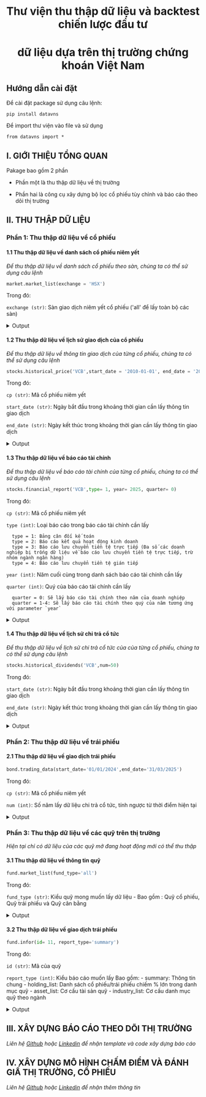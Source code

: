 <div align="center">

# **Thư viện thu thập dữ liệu và backtest chiến lược đầu tư**
# **dữ liệu dựa trên thị trường chứng khoán Việt Nam**
</div>


## Hướng dẫn cài đặt

Để cài đặt package sử dụng câu lệnh:

    pip install datavns
  
Để import thư viện vào file và sử dụng

    from datavns import *

## I. GIỚI THIỆU TỔNG QUAN
Pakage bao gồm 2 phần
- Phần một là thu thập dữ liệu về thị trường

- Phần hai là công cụ xây dựng bộ lọc cổ phiếu tùy chỉnh và báo cáo theo dõi thị trường

## II. THU THẬP DỮ LIỆU

### Phần 1: Thu thập dữ liệu về cổ phiếu

#### 1.1 Thu thập dữ liệu về danh sách cổ phiếu niêm yết
*Để thu thập dữ liệu về danh sách cổ phiếu theo sàn, chúng ta có thể sử dụng câu lệnh*
```python
market.market_list(exchange = 'HSX')
```
Trong đó:

  `exchange (str)`: Sàn giao dịch niêm yết cổ phiếu ('all' để lấy toàn bộ các sàn)

<details>
  <summary>Output</summary>

```
              Symbol      Date       Open       High        Low      Close     Volume Exchange
0                SAM  20000728     2.0349     2.0349     2.0349     2.0365       3200      HSX
1                REE  20000728     0.9776     0.9776     0.9776     0.9787       1000      HSX
2                SAM  20000731     2.0588     2.0588     2.0588     2.0604      10000      HSX
3                REE  20000731     0.9959     0.9959     0.9959     0.9970        300      HSX
4                SAM  20000802     2.0948     2.0948     2.0948     2.0964        200      HSX
...              ...       ...        ...        ...        ...        ...        ...      ...
2912924          SMC  20250306     5.9100     5.9600     5.8200     5.9000     578300      HSX
2912925          SPM  20250306    12.2500    12.2500    11.6000    11.9000       1700      HSX
2912926          SRF  20250306     9.8000     9.8000     9.8000     9.8000        500      HSX
2912927          AAM  20250306     6.8000     7.0500     6.8000     6.9000       8600      HSX
2913587  VNAll-INDEX  20250306  1369.0400  1381.4000  1368.8500  1381.4000  898852100      HSX
```
</details>

#### 1.2 Thu thập dữ liệu về lịch sử giao dịch của cổ phiếu
*Để thu thập dữ liệu về thông tin giao dịch của từng cổ phiếu, chúng ta có thể sử dụng câu lệnh*
```python
stocks.historical_price('VCB',start_date = '2010-01-01', end_date = '2024-09-20')
```
Trong đó:

  `cp (str)`: Mã cổ phiếu niêm yết

  `start_date (str)`: Ngày bắt đầu trong khoảng thời gian cần lấy thông tin giao dịch

  `end_date (str)`: Ngày kết thúc trong khoảng thời gian cần lấy thông tin giao dịch
<details>
  <summary>Output</summary>

```
          date symbol  priceHigh   priceLow  priceOpen  priceAverage  priceClose  ...  sellQuantity  adjRatio  currentForeignRoom  propTradingNetDealValue  propTradingNetPTValue  propTradingNetValue    unit
0     20100104    VCB  11.300549  10.773343  10.773343     11.300549   11.300549  ...      865560.0   4.36262          85159984.0                      NaN                    NaN                  NaN  1000.0
1     20100105    VCB  11.804834  11.300549  11.690224     11.415159   11.415159  ...     1999730.0   4.36262          85278644.0                      NaN                    NaN                  NaN  1000.0
2     20100106    VCB  11.415159  11.002563  11.025485     11.002563   11.002563  ...     1339960.0   4.36262          85231164.0                      NaN                    NaN                  NaN  1000.0
3     20100107    VCB  11.025485  10.773343  11.002563     10.773343   10.773343  ...      568020.0   4.36262          85178404.0                      NaN                    NaN                  NaN  1000.0
4     20100108    VCB  10.956719  10.750421  10.910875     10.773343   10.773343  ...      638120.0   4.36262          85225064.0                      NaN                    NaN                  NaN  1000.0
...        ...    ...        ...        ...        ...           ...         ...  ...           ...       ...                 ...                      ...                    ...                  ...     ...
3665  20240916    VCB  90.000000  88.800000  89.600000     89.461289   88.900000  ...     1439529.0   1.00000         371202084.0             1.126212e+10          -5.580000e+10        -4.453788e+10  1000.0
3666  20240917    VCB  90.500000  88.600000  89.000000     89.320375   90.500000  ...     1463678.0   1.00000         371934866.0             3.356401e+09           0.000000e+00         3.356401e+09  1000.0
3667  20240918    VCB  91.900000  89.700000  90.600000     91.210615   91.000000  ...     3497524.0   1.00000         371899480.0             1.173037e+10          -4.840000e+06         1.172553e+10  1000.0
3668  20240919    VCB  91.700000  90.900000  91.000000     91.378410   91.500000  ...     2765481.0   1.00000         371316716.0             1.069481e+10          -1.778000e+06         1.069303e+10  1000.0
3669  20240920    VCB  92.000000  90.600000  91.800000     91.137649   90.600000  ...     4702415.0   1.00000         370455345.0            -9.759550e+09          -8.150000e+05        -9.760365e+09  1000.0
```
</details>

#### 1.3 Thu thập dữ liệu về báo cáo tài chính
*Để thu thập dữ liệu về báo cáo tài chính của từng cổ phiếu, chúng ta có thể sử dụng câu lệnh*
```python
stocks.financial_report('VCB',type= 1, year= 2025, quarter= 0)
```
Trong đó:

  `cp (str)`: Mã cổ phiếu niêm yết

  `type (int)`: Loại báo cáo trong báo cáo tài chính cần lấy

      type = 1: Bảng cân đối kế toán
      type = 2: Báo cáo kết quả hoạt động kinh doanh
      type = 3: Báo cáo lưu chuyển tiền tệ trực tiếp (Đa số các doanh nghiệp bị trống dữ liệu về báo cáo lưu chuyển tiền tệ trực tiếp, trừ nhóm ngành ngân hàng)
      type = 4: Báo cáo lưu chuyển tiền tệ gián tiếp

  `year (int)`: Năm cuối cùng trong danh sách báo cáo tài chính cần lấy

  `quarter (int)`: Quý của báo cáo tài chính cần lấy

      quarter = 0: Sẽ lấy báo cáo tài chính theo năm của doanh nghiệp
      quarter = 1-4: Sẽ lấy báo cáo tài chính theo quý của năm tương ứng với parameter `year`

<details>
  <summary>Output</summary>

```
   TÀI SẢN I. Tiền mặt, chứng từ có giá trị, ngoại tệ, kim loại quý, đá quý II. Tiền gửi tại NHNN  ... TỔNG CỘNG NGUỒN VỐN Symbol      Date
0        0                                    1042698000000.0                     1866498000000.0  ...    81668309000000.0    VCB  20030131
1        0                                    1512072000000.0                     4892625000000.0  ...    97653125000000.0    VCB  20040131
2        0                                    1869932000000.0                     2607245000000.0  ...   121430938000000.0    VCB  20050131
3        0                                    2006412000000.0                     6336385000000.0  ...   136720611000000.0    VCB  20060131
4        0                                    2418207000000.0                    11848460000000.0  ...   166952020000000.0    VCB  20070131
5        0                                    3204247000000.0                    11662669000000.0  ...   197408036000000.0    VCB  20080131
6        0                                    3482209000000.0                    30561417000000.0  ...   221950448000000.0    VCB  20090131
7        0                                    4485150000000.0                    25174674000000.0  ...   255495883000000.0    VCB  20100131
8        0                                    5232743000000.0                     8239851000000.0  ...   307496090000000.0    VCB  20110131
9        0                                    5393766000000.0                    10616759000000.0  ...   366722279000000.0    VCB  20120131
10       0                                    5627307000000.0                    15732095000000.0  ...   414488317000000.0    VCB  20130131
11       0                                    6059673000000.0                    24843632000000.0  ...   468994032000000.0    VCB  20140131
12       0                                    8323385000000.0                    13267101000000.0  ...   576995651000000.0    VCB  20150131
13       0                                    8519334000000.0                    19715035000000.0  ...   674394640000000.0    VCB  20160131
14       0                                    9692053000000.0                    17382418000000.0  ...   787906892000000.0    VCB  20170131
15       0                                   10102861000000.0                    93615618000000.0  ...  1035293283000000.0    VCB  20180131
16       0                                   12792045000000.0                    10845701000000.0  ...  1074026560000000.0    VCB  20190131
17       0                                   13778358000000.0                    34684091000000.0  ...  1222718858000000.0    VCB  20200131
18       0                                   15095394000000.0                    33139373000000.0  ...  1326230092000000.0    VCB  20210131
19       0                                   18011766000000.0                    22506711000000.0  ...  1414986259000000.0    VCB  20220131
20       0                                   18348534000000.0                    92557809000000.0  ...  1813815170000000.0    VCB  20230131
21       0                                   14504849000000.0                    58104503000000.0  ...  1839613198000000.0    VCB  20240131
22       0                                   14268065000000.0                    49340493000000.0  ...  2085397244000000.0    VCB  20250131
```
</details>

#### 1.4 Thu thập dữ liệu về lịch sử chi trả cổ tức
*Để thu thập dữ liệu về lịch sử chi trả cổ tức của của từng cổ phiếu, chúng ta có thể sử dụng câu lệnh*
```python
stocks.historical_dividends('VCB',num=50)
```
Trong đó:

  `start_date (str)`: Ngày bắt đầu trong khoảng thời gian cần lấy thông tin giao dịch

  `end_date (str)`: Ngày kết thúc trong khoảng thời gian cần lấy thông tin giao dịch

<details>
  <summary>Output</summary>

```
    year  cashDividend  stockDividend   totalAssets  stockHolderEquity
0   2002           0.0            0.0  8.166831e+13       4.564857e+12
1   2003           0.0            0.0  9.765312e+13       5.923811e+12
2   2004           0.0            0.0  1.214309e+14       8.051755e+12
3   2005           0.0            0.0  1.367206e+14       8.416426e+12
4   2006           0.0            0.0  1.669520e+14       1.112725e+13
5   2007           0.0            0.0  1.974080e+14       1.355155e+13
6   2008           0.0            0.0  2.219504e+14       1.379004e+13
7   2009           0.0            0.0  2.554959e+14       1.671033e+13
8   2010        1200.0            0.0  3.074961e+14       2.066948e+13
9   2011           0.0           12.0  3.667223e+14       2.863870e+13
10  2012        1200.0            0.0  4.144883e+14       4.154685e+13
11  2013        1200.0            0.0  4.689940e+14       4.238606e+13
12  2014        1200.0           15.0  5.769957e+14       4.332397e+13
13  2015        1000.0            0.0  6.743946e+14       4.500704e+13
14  2016        1000.0           35.0  7.879069e+14       4.795799e+13
15  2017         800.0            0.0  1.035293e+15       5.246864e+13
16  2018         800.0            0.0  1.074027e+15       6.211039e+13
17  2019         800.0            0.0  1.222719e+15       8.079952e+13
18  2020         800.0            0.0  1.326230e+15       9.400996e+13
19  2021        1200.0           27.6  1.414986e+15       1.090993e+14
20  2022           0.0            0.0  1.813815e+15       1.355577e+14
21  2023           0.0           18.1  1.839613e+15       1.649187e+14
22  2024           0.0            0.0  2.085397e+15       1.988598e+14
23  2025           0.0           49.5  0.000000e+00       0.000000e+00
```
</details>

### Phần 2: Thu thập dữ liệu về trái phiếu

#### 2.1 Thu thập dữ liệu về giao dịch trái phiếu
```python
bond.trading_data(start_date='01/01/2024',end_date='31/03/2025')
```
Trong đó:

  `cp (str)`: Mã cổ phiếu niêm yết

  `num (int)`: Số năm lấy dữ liệu chi trả cổ tức, tính ngược từ thời điểm hiện tại

<details>
  <summary>Output</summary>

```
       STT Ngày giao dịch Mã giao dịch Khối lượng giao dịch  Giá trị giao dịch Giá giao dịch cuối cùng của ngày
0              20/12/2024     SUJ12101              299,980  4,338,655,137,040                       14,464,499
1              24/12/2024     XD312301               25,000  3,510,588,437,500                      140,436,356
2              20/01/2025     MKH12301               25,000  3,232,666,375,000                      129,318,337
3              27/09/2024     XD312301               22,500  3,126,825,000,000                      138,970,000
4              28/11/2024     IDS12101           30,028,272  3,083,690,404,508                          102,027
...     ..            ...          ...                  ...                ...                              ...
345191         06/03/2025     PTJ12301                    0                  0                                0
345192         06/03/2025     CTG12414                    0                  0                                0
345193         06/03/2025     VJC12406                    0                  0                                0
345194         06/03/2025     HDC12202                    0                  0                                0
345195         06/03/2025     VIB12108                    0                  0                                0
```
</details>


### Phần 3: Thu thập dữ liệu về các quỹ trên thị trường

*Hiện tại chỉ có dữ liệu của các quỹ mở đang hoạt động mới có thể thu thập*
#### 3.1 Thu thập dữ liệu về thông tin quỹ
```python
fund.market_list(fund_type='all')
```
Trong đó:

  `fund_type (str)`: Kiểu quỹ mong muốn lấy dữ liệu
                    - Bao gồm : Quỹ cổ phiếu, Quỹ trái phiếu và Quỹ cân bằng

<details>
  <summary>Output</summary>

```
    id                                               name shortName     code subCode          tradeCode  ... performanceFee  avgAnnualReturn          type          status  dataFundAssetType fundType
0   68   QUỸ ĐẦU TƯ CỔ PHIẾU KINH TẾ HIỆN ĐẠI VINACAPITAL     VMEEF     VMPF    None           VMPFN001  ...            NaN              0.0  TRADING_FUND  PRODUCT_ACTIVE       Quỹ cổ phiếu   Quỹ mở
1   11         QUỸ ĐẦU TƯ LỢI THẾ CẠNH TRANH BỀN VỮNG SSI    SSISCA   SSISCA    None         mua SSISCA  ...            NaN             29.0  TRADING_FUND  PRODUCT_ACTIVE       Quỹ cổ phiếu   Quỹ mở
2   46               QUỸ ĐẦU TƯ CỔ PHIẾU TĂNG TRƯỞNG VCBF  VCBF-MGF  VCBFMGF    None            VCBFMGF  ...            NaN              1.0  TRADING_FUND  PRODUCT_ACTIVE       Quỹ cổ phiếu   Quỹ mở
3   49            QUỸ ĐẦU TƯ TĂNG TRƯỞNG DÀI HẠN VIỆT NAM      VLGF     VLGF    None           mua VLGF  ...            NaN              0.0  TRADING_FUND  PRODUCT_ACTIVE       Quỹ cổ phiếu   Quỹ mở
4   14            QUỸ ĐẦU TƯ CỔ PHIẾU TRIỂN VỌNG BẢO VIỆT      BVPF     BVPF    None           BVPFN001  ...            NaN             14.0  TRADING_FUND  PRODUCT_ACTIVE       Quỹ cổ phiếu   Quỹ mở
5   32                  QUỸ ĐẦU TƯ CỔ PHIẾU HÀNG ĐẦU VCBF  VCBF-BCF  VCBFBCF    None            VCBFBCF  ...           1.90             25.0  TRADING_FUND  PRODUCT_ACTIVE       Quỹ cổ phiếu   Quỹ mở
6   47                      QUỸ ĐẦU TƯ GIÁ TRỊ MB CAPITAL      MBVF     MBVF    None               MBVF  ...            NaN              0.0  TRADING_FUND  PRODUCT_ACTIVE       Quỹ cổ phiếu   Quỹ mở
7   64                   QUỸ ĐẦU TƯ TRÁI PHIẾU LIGHTHOUSE      LHBF     LHBF    None           LHBFN001  ...          12.00              0.0  TRADING_FUND  PRODUCT_ACTIVE     Quỹ trái phiếu   Quỹ mở
8   22           QUỸ ĐẦU TƯ CÂN BẰNG TUỆ SÁNG VINACAPITAL      VIBF     VIBF    None           VIBFN003  ...            NaN             19.0  TRADING_FUND  PRODUCT_ACTIVE       Quỹ cân bằng   Quỹ mở
9   23  QUỸ ĐẦU TƯ CỔ PHIẾU TIẾP CẬN THỊ TRƯỜNG VINACA...     VESAF    VESAF    None          VESAFN002  ...            NaN             33.0  TRADING_FUND  PRODUCT_ACTIVE       Quỹ cổ phiếu   Quỹ mở
10  28                QUỸ ĐẦU TƯ CHỨNG KHOÁN NĂNG ĐỘNG DC      DCDS   VFMVF1    None         VFMVF1N001  ...            NaN             36.0  TRADING_FUND  PRODUCT_ACTIVE       Quỹ cổ phiếu   Quỹ mở
11  31                QUỸ ĐẦU TƯ CÂN BẰNG CHIẾN LƯỢC VCBF  VCBF-TBF  VCBFTBF    None            VCBFTBF  ...           0.00             20.0  TRADING_FUND  PRODUCT_ACTIVE       Quỹ cân bằng   Quỹ mở
12  20         QUỸ ĐẦU TƯ CỔ PHIẾU HƯNG THỊNH VINACAPITAL      VEOF     VEOF    None           VEOFN003  ...            NaN             22.0  TRADING_FUND  PRODUCT_ACTIVE       Quỹ cổ phiếu   Quỹ mở
13  70                       QUỸ ĐẦU TƯ CÂN BẰNG BẢN VIỆT    VCAMBF   VCAMBF    None         VCAMBFN001  ...            NaN              0.0  TRADING_FUND  PRODUCT_ACTIVE       Quỹ cân bằng   Quỹ mở
14  41    QUỸ ĐẦU TƯ CỔ PHIẾU TĂNG TRƯỞNG BALLAD VIỆT NAM      TBLF     TBLF    None  nop tien mua TBLF  ...           1.00             -4.0  TRADING_FUND  PRODUCT_ACTIVE       Quỹ cổ phiếu   Quỹ mở
15  48                           QUỸ ĐẦU TƯ TRÁI PHIẾU MB    MBBOND   MBBOND    None             MBBOND  ...            NaN              0.0  TRADING_FUND  PRODUCT_ACTIVE     Quỹ trái phiếu   Quỹ mở
16  35  QUỸ ĐẦU TƯ CỔ PHIẾU TĂNG TRƯỞNG MIRAE ASSET VI...     MAGEF    MAGEF    None          MAGEFN001  ...           1.75             21.0  TRADING_FUND  PRODUCT_ACTIVE       Quỹ cổ phiếu   Quỹ mở
17  72                       QUỸ ĐẦU TƯ CỔ PHIẾU MANULIFE    MAFEQI   MAFEQI    None             MAFEQI  ...            NaN              0.0  TRADING_FUND  PRODUCT_ACTIVE       Quỹ cổ phiếu   Quỹ mở
18  81  QUỸ ĐẦU TƯ NĂNG ĐỘNG EASTSPRING INVESTMENTS VI...       ENF      ENF    None            ENFN001  ...            NaN              0.0  TRADING_FUND  PRODUCT_ACTIVE       Quỹ cân bằng   Quỹ mở
19  12             QUỸ ĐẦU TƯ CỔ PHIẾU NĂNG ĐỘNG BẢO VIỆT     BVFED    BVFED    None          BVFEDN001  ...            NaN             16.0  TRADING_FUND  PRODUCT_ACTIVE       Quỹ cổ phiếu   Quỹ mở
20  33                         QUỸ ĐẦU TƯ TRÁI PHIẾU VCBF  VCBF-FIF  VCBFFIF    None            VCBFFIF  ...           0.10              6.0  TRADING_FUND  PRODUCT_ACTIVE     Quỹ trái phiếu   Quỹ mở
21  37                          QUỸ ĐẦU TƯ TRÁI PHIẾU VND     VNDBF    VNDBF    None          mua VNDBF  ...            NaN              7.0  TRADING_FUND  PRODUCT_ACTIVE     Quỹ trái phiếu   Quỹ mở
22  45                        QUỸ ĐẦU TƯ TRÁI PHIẾU PVCOM      PVBF     PVBF    None       mua quy PVBF  ...           1.00              8.0  TRADING_FUND  PRODUCT_ACTIVE     Quỹ trái phiếu   Quỹ mở
23  27                           QUỸ ĐẦU TƯ TRÁI PHIẾU DC      DCBF   VFMVFB    None         VFMVFBN001  ...            NaN             14.0  TRADING_FUND  PRODUCT_ACTIVE     Quỹ trái phiếu   Quỹ mở
24  71                       QUỸ ĐẦU TƯ CÂN BẰNG MANULIFE    MAFBAL   MAFBAL    None             MAFBAL  ...            NaN              0.0  TRADING_FUND  PRODUCT_ACTIVE       Quỹ cân bằng   Quỹ mở
25  29                        QUỸ ĐẦU TƯ TĂNG TRƯỞNG DFVN      DCAF     DCAF    None           DCAFN002  ...           1.50             19.0  TRADING_FUND  PRODUCT_ACTIVE       Quỹ cổ phiếu   Quỹ mở
26  21        QUỸ ĐẦU TƯ TRÁI PHIẾU BẢO THỊNH VINACAPITAL       VFF      VFF    None            VFFN003  ...            NaN             10.0  TRADING_FUND  PRODUCT_ACTIVE     Quỹ trái phiếu   Quỹ mở
27  50  QUỸ ĐẦU TƯ TRÁI PHIẾU LINH HOẠT MIRAE ASSET VI...      MAFF     MAFF    None           MAFFN001  ...            NaN              0.0  TRADING_FUND  PRODUCT_ACTIVE     Quỹ trái phiếu   Quỹ mở
28  77                      QUỸ ĐẦU TƯ NĂNG ĐỘNG MANULIFE       MDI      MDI    None                MDI  ...            NaN              0.0  TRADING_FUND  PRODUCT_ACTIVE       Quỹ cân bằng   Quỹ mở
29  58            QUỸ ĐẦU TƯ CỔ PHIẾU UNITED ESG VIỆT NAM     UVEEF    UVEEF    None          UVEEFN001  ...            NaN              0.0  TRADING_FUND  PRODUCT_ACTIVE       Quỹ cổ phiếu   Quỹ mở
30  69                    QUỸ ĐẦU TƯ GIA TĂNG GIÁ TRỊ GFM   GFM-VIF   GFMVIF    None         GFMVIFN001  ...            NaN              0.0      NEW_FUND  PRODUCT_ACTIVE       Quỹ cổ phiếu   Quỹ mở
31  13                    QUỸ ĐẦU TƯ TRÁI PHIẾU BẢO VIỆT       BVBF     BVBF    None           BVBFN001  ...            NaN             12.0  TRADING_FUND  PRODUCT_ACTIVE     Quỹ trái phiếu   Quỹ mở
32   8                          QUỸ ĐẦU TƯ TRÁI PHIẾU SSI     SSIBF    SSIBF    None          mua SSIBF  ...            NaN              7.0  TRADING_FUND  PRODUCT_ACTIVE     Quỹ trái phiếu   Quỹ mở
33  65                      QUỸ ĐẦU TƯ TRÁI PHIẾU AN BÌNH      ABBF     ABBF    None           ABBFN001  ...            NaN              0.0  TRADING_FUND  PRODUCT_ACTIVE     Quỹ trái phiếu   Quỹ mở
34  25            QUỸ ĐẦU TƯ CỔ PHIẾU TẬP TRUNG CỔ TỨC DC      DCDE   VFMVF4    None         VFMVF4N001  ...            NaN             13.0  TRADING_FUND  PRODUCT_ACTIVE       Quỹ cổ phiếu   Quỹ mở
35  63                     QUỸ ĐẦU TƯ TRÁI PHIẾU BẢN VIỆT    VCAMFI   VCAMFI    None         VCAMFIN001  ...            NaN              0.0  TRADING_FUND  PRODUCT_ACTIVE     Quỹ trái phiếu   Quỹ mở
36  67  QUỸ ĐẦU TƯ TRÁI PHIẾU GIA TĂNG THU NHẬP CỐ ĐỊN...      DCIP   VFMVFC    None         VFMVFCN001  ...            NaN              0.0  TRADING_FUND  PRODUCT_ACTIVE     Quỹ trái phiếu   Quỹ mở
37  51                QUỸ ĐẦU TƯ TRÁI PHIẾU AN TOÀN AMBER      ASBF     ASBF    None           ASBFN001  ...            NaN              0.0  TRADING_FUND  PRODUCT_ACTIVE     Quỹ trái phiếu   Quỹ mở
38  38                            QUỸ ĐẦU TƯ CHỦ ĐỘNG VND     VNDAF    VNDAF    None          mua VNDAF  ...            NaN             15.0  TRADING_FUND  PRODUCT_ACTIVE       Quỹ cổ phiếu   Quỹ mở
39  40                QUỸ ĐẦU TƯ TRÁI PHIẾU LINH HOẠT VND     VNDCF    VNDCF    None          mua VNDCF  ...            NaN              0.0  TRADING_FUND  PRODUCT_ACTIVE     Quỹ trái phiếu   Quỹ mở
40  66              QUỸ ĐẦU TƯ CHỌN LỌC PHÚ HƯNG VIỆT NAM     PHVSF    PHVSF    None          PHVSFN001  ...            NaN              0.0  TRADING_FUND  PRODUCT_ACTIVE       Quỹ cổ phiếu   Quỹ mở
41  53      QUỸ ĐẦU TƯ TRÁI PHIẾU THANH KHOẢN VINACAPITAL      VLBF     VLBF    None           VLBFN001  ...            NaN              0.0  TRADING_FUND  PRODUCT_ACTIVE     Quỹ trái phiếu   Quỹ mở
42  62               QUỸ ĐẦU TƯ TRÁI PHIẾU LỢI TỨC CAO HD    HDBOND   HDBOND    None         HDBONDN001  ...            NaN              0.0  TRADING_FUND  PRODUCT_ACTIVE     Quỹ trái phiếu   Quỹ mở
43  30                         QUỸ ĐẦU TƯ TRÁI PHIẾU DFVN      DFIX     DFIX    None           DFIXN002  ...           0.90              1.0  TRADING_FUND  PRODUCT_ACTIVE     Quỹ trái phiếu   Quỹ mở
44  52                 QUỸ ĐẦU TƯ CỔ PHIẾU TRIỂN VỌNG NTP     NTPPF     TVPF    None           TVPFN001  ...            NaN              0.0  TRADING_FUND  PRODUCT_ACTIVE       Quỹ cổ phiếu   Quỹ mở
45  61                          QUỸ ĐẦU TƯ CÂN BẰNG PVCOM      PBIF     PBIF    None           PBIFN001  ...            NaN              0.0      NEW_FUND  PRODUCT_ACTIVE       Quỹ cân bằng   Quỹ mở
46  86         QUỸ ĐẦU TƯ CỔ PHIẾU CỔ TỨC TĂNG TRƯỞNG KIM      KDEF     KDEF    None           KDEFN001  ...            NaN              0.0      NEW_FUND  PRODUCT_ACTIVE       Quỹ cổ phiếu   Quỹ mở
47  83                   QUỸ ĐẦU TƯ THỊNH VƯỢNG RỒNG VIỆT     RVPIF   RVPF24    None         RVPF24N001  ...            NaN              0.0      NEW_FUND  PRODUCT_ACTIVE       Quỹ cổ phiếu   Quỹ mở
48  82                  QUỸ ĐẦU TƯ THU NHẬP CHỦ ĐỘNG VCBF  VCBF-AIF  VCBFAIF    None        VCBFAIFN001  ...            NaN              0.0      NEW_FUND  PRODUCT_ACTIVE       Quỹ cổ phiếu   Quỹ mở
49  80   QUỸ ĐẦU TƯ CỔ PHIẾU CỔ TỨC NĂNG ĐỘNG VINACAPITAL      VDEF     VDEF    None           VDEFN001  ...            NaN              0.0  TRADING_FUND  PRODUCT_ACTIVE       Quỹ cổ phiếu   Quỹ mở
50  79                  QUỸ ĐẦU TƯ TĂNG TRƯỞNG THÀNH CÔNG      TCGF     TCGF    None           TCGFN001  ...            NaN              0.0      NEW_FUND  PRODUCT_ACTIVE       Quỹ cổ phiếu   Quỹ mở
51  78      QUỸ ĐẦU TƯ UNITED THU NHẬP NĂNG ĐỘNG VIỆT NAM     UVDIF    UVDIF    None          UVDIFN001  ...            NaN              0.0      NEW_FUND  PRODUCT_ACTIVE       Quỹ cân bằng   Quỹ mở
52  76                    QUỸ ĐẦU TƯ NĂNG ĐỘNG LIGHTHOUSE     LHCDF    LHCDF    None          LHCDFN001  ...            NaN              0.0      NEW_FUND  PRODUCT_ACTIVE       Quỹ cổ phiếu   Quỹ mở
53  75                      QUỸ ĐẦU TƯ BẢN VIỆT DISCOVERY    VCAMDF   VCAMDF    None         VCAMDFN001  ...            NaN              0.0      NEW_FUND  PRODUCT_ACTIVE       Quỹ cổ phiếu   Quỹ mở
```
</details>

#### 3.2 Thu thập dữ liệu về giao dịch trái phiếu
```python
fund.infor(id= 11, report_type='summary')
```
Trong đó:

  `id (str)`: Mã của quỹ

  `report_type (int)`: Kiểu báo cáo muốn lấy
    Bao gồm:
      - summary: Thông tin chung
      - holding_list: Danh sách cổ phiếu/trái phiếu chiếm % lớn trong danh mục quỹ
      - asset_list: Cơ cấu tài sản quỹ
      - industry_list: Cơ cấu danh mục quỹ theo ngành

<details>
  <summary>Output</summary>

```
fund.infor(id= 22, report_type='summary')

   id  code tradeCode    price       nav  managementFee performanceFee  totalAssetValue totalAssetValueStr     reportTime   riskLevel
0  22  VIBF  VIBFN003  10000.0  18112.39           1.75           None     861649450888           861.6 tỷ  1735664400000  Trung bình

fund.infor(id= 22, report_type='holding_list')

   id     stockCode   price  changeFromPrevious  changeFromPreviousPercent                    industry           type  netAssetPercent  updateAt tradeCode
0  22           MBB   24.60                0.50                       2.08                   Ngân hàng          STOCK             6.73  20250207  VIBFN003
1  22           FPT  141.30               -0.30                      -0.21      Công nghệ và thông tin          STOCK             4.14  20250207  VIBFN003
2  22           ACB   26.65                0.25                       0.95                   Ngân hàng          STOCK             3.75  20250207  VIBFN003
3  22           HPG   27.95                0.00                       0.00           Vật liệu xây dựng          STOCK             3.27  20250207  VIBFN003
4  22           STB   39.55                0.05                       0.13                   Ngân hàng          STOCK             3.25  20250207  VIBFN003
5  22           VEA   40.40                0.10                       0.25  Sản xuất Thiết bị, máy móc          STOCK             3.05  20250207  VIBFN003
6  22           CTG   41.80                0.15                       0.36                   Ngân hàng          STOCK             2.82  20250207  VIBFN003
7  22     TN1122016     NaN                 NaN                        NaN                Bất động sản           BOND             7.72  20250207  VIBFN003
8  22      KDH12202     NaN                 NaN                        NaN                Bất động sản  UNLISTED_BOND             4.02  20250207  VIBFN003
9  22  VN00DS150127     NaN                 NaN                        NaN                        Khác  UNLISTED_BOND             2.87  20250207  VIBFN003
```
</details>

## III. XÂY DỰNG BÁO CÁO THEO DÕI THỊ TRƯỜNG
*Liên hệ [Github](https://github.com/the-a1pha) hoặc [Linkedin](https://www.linkedin.com/in/bui-truong-an/) để nhận template và code xây dựng báo cáo*

## IV. XÂY DỰNG MÔ HÌNH CHẤM ĐIỂM VÀ ĐÁNH GIẤ THỊ TRƯỜNG, CỔ PHIẾU
*Liên hệ [Github](https://github.com/the-a1pha) hoặc [Linkedin](https://www.linkedin.com/in/bui-truong-an/) để nhận thêm thông tin*


















